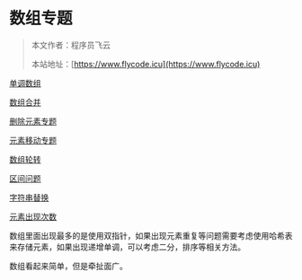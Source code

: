 # 数组专题

> 本文作者：程序员飞云
>
> 本站地址：[https://www.flycode.icu](https://www.flycode.icu)


[单调数组](单调数组.md)

[数组合并](数组合并.md)

[删除元素专题](删除元素专题.md)

[元素移动专题](元素移动专题.md)

[数组轮转](数组轮转.md)

[区间问题](区间问题.md)

[字符串替换](字符串替换.md)

[元素出现次数](元素出现次数专题.md)


数组里面出现最多的是使用双指针，如果出现元素重复等问题需要考虑使用哈希表来存储元素，如果出现递增单调，可以考虑二分，排序等相关方法。

数组看起来简单，但是牵扯面广。
